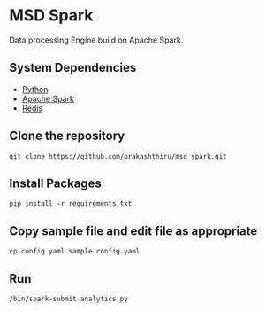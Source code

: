 # MSD Spark

Data processing Engine build on Apache Spark.

## System Dependencies

  * [Python](https://www.python.org/)
  * [Apache Spark](http://spark.apache.org/)
  * [Redis](http://redis.io/)

## Clone the repository

```
git clone https://github.com/prakashthiru/msd_spark.git
```

## Install Packages
```
pip install -r requirements.txt
```

## Copy sample file and edit file as appropriate
```
cp config.yaml.sample config.yaml
```

## Run
```
/bin/spark-submit analytics.py
```